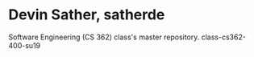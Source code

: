 # Devin Sather, satherde
Software Engineering (CS 362) class's master repository.
class-cs362-400-su19

